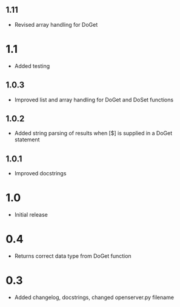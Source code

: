 ## 1.11
* Revised array handling for DoGet

# 1.1
* Added testing

## 1.0.3
* Improved list and array handling for DoGet and DoSet functions

## 1.0.2
* Added string parsing of results when [$] is supplied in a DoGet statement

## 1.0.1
* Improved docstrings

# 1.0
* Initial release

# 0.4
* Returns correct data type from DoGet function

# 0.3
* Added changelog, docstrings, changed openserver.py filename
